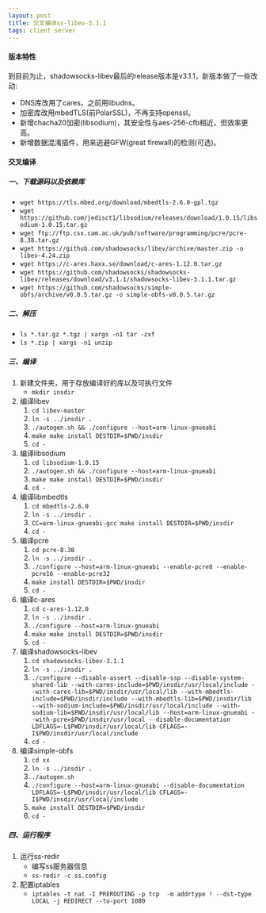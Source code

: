 ```yaml
---
layout: post
title: 交叉编译ss-libev-3.1.1
tags: client server
---
```


#### 版本特性

到目前为止，shadowsocks-libev最后的release版本是v3.1.1，新版本做了一些改动:
- DNS库改用了cares，之前用libudns。
- 加密库改用mbedTLS(前PolarSSL)，不再支持openssl。
- 新增chacha20加密(libsodium)，其安全性与aes-256-cfb相近，但效率更高。
- 新增数据混淆插件，用来逃避GFW(great firewall)的检测(可选)。


#### 交叉编译

##### 一、下载源码以及依赖库
- `wget https://tls.mbed.org/download/mbedtls-2.6.0-gpl.tgz`
- `wget https://github.com/jedisct1/libsodium/releases/download/1.0.15/libsodium-1.0.15.tar.gz`
- `wget ftp://ftp.csx.cam.ac.uk/pub/software/programming/pcre/pcre-8.38.tar.gz`
- `wget https://github.com/shadowsocks/libev/archive/master.zip -o libev-4.24.zip`
- `wget https://c-ares.haxx.se/download/c-ares-1.12.0.tar.gz`
- `wget https://github.com/shadowsocks/shadowsocks-libev/releases/download/v3.1.1/shadowsocks-libev-3.1.1.tar.gz`
- `wget https://github.com/shadowsocks/simple-obfs/archive/v0.0.5.tar.gz -o simple-obfs-v0.0.5.tar.gz`

##### 二、解压
- `ls *.tar.gz *.tgz | xargs -n1 tar -zxf`
- `ls *.zip | xargs -n1 unzip`

##### 三、编译
1. 新建文件夹，用于存放编译好的库以及可执行文件  
    - `mkdir insdir`
2. 编译libev  
    1. `cd libev-master`
    2. `ln -s ../insdir .`
    3. `./autogen.sh && ./configure --host=arm-linux-gnueabi`
    4. `make make install DESTDIR=$PWD/insdir`
    5. `cd -`
3. 编译libsodium  
    1. `cd libsodium-1.0.15`
    2. `./autogen.sh && ./configure --host=arm-linux-gnueabi`
    3. `make make install DESTDIR=$PWD/insdir`
    4. `cd -`
4. 编译libmbedtls  
    1. `cd mbedtls-2.6.0`
    2. `ln -s ../insdir .`
    3. `CC=arm-linux-gnueabi-gcc make install DESTDIR=$PWD/insdir`
    4. `cd -`
5. 编译pcre
    1. `cd pcre-8.38`
    2. `ln -s ../insdir .`
    3. `./configure --host=arm-linux-gnueabi --enable-pcre8 --enable-pcre16 --enable-pcre32`
    4. `make install DESTDIR=$PWD/insdir`
    5. `cd -`
6. 编译c-ares
    1. `cd c-ares-1.12.0`
    2. `ln -s ../insdir .`
    3. `./configure --host=arm-linux-gnueabi`
    4. `make make install DESTDIR=$PWD/insdir`
    5. `cd -`
7. 编译shadowsocks-libev
    1. `cd shadowsocks-libev-3.1.1`
    2. `ln -s ../insdir .`
    3. `./configure --disable-assert --disable-ssp --disable-system-shared-lib --with-cares-include=$PWD/insdir/usr/local/include --with-cares-lib=$PWD/insdir/usr/local/lib --with-mbedtls-include=$PWD/insdir/include --with-mbedtls-lib=$PWD/insdir/lib --with-sodium-include=$PWD/insdir/usr/local/include --with-sodium-lib=$PWD/insdir/usr/local/lib --host=arm-linux-gnueabi --with-pcre=$PWD/insdir/usr/local --disable-documentation LDFLAGS=-L$PWD/insdir/usr/local/lib CFLAGS=-I$PWD/insdir/usr/local/include`
    4. `cd -`
8. 编译simple-obfs
    1. `cd xx`
    2. `ln -s ../insdir .`
    3. `./autogen.sh`
    4. `./configure --host=arm-linux-gnueabi --disable-documentation LDFLAGS=-L$PWD/insdir/usr/local/lib CFLAGS=-I$PWD/insdir/usr/local/include`
    5. `make install DESTDIR=$PWD/insdir`
    6. `cd -`

##### 四、运行程序
1. 运行ss-redir  
    - 编写ss服务器信息
    - `ss-redir -c ss.config`
2. 配置iptables  
    - `iptables -t nat -I PREROUTING -p tcp  -m addrtype ! --dst-type LOCAL -j REDIRECT --to-port 1080`

